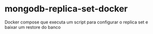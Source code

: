 # mongodb-replica-set-docker
Docker compose que executa um script para configurar o replica set e baixar um restore do banco
